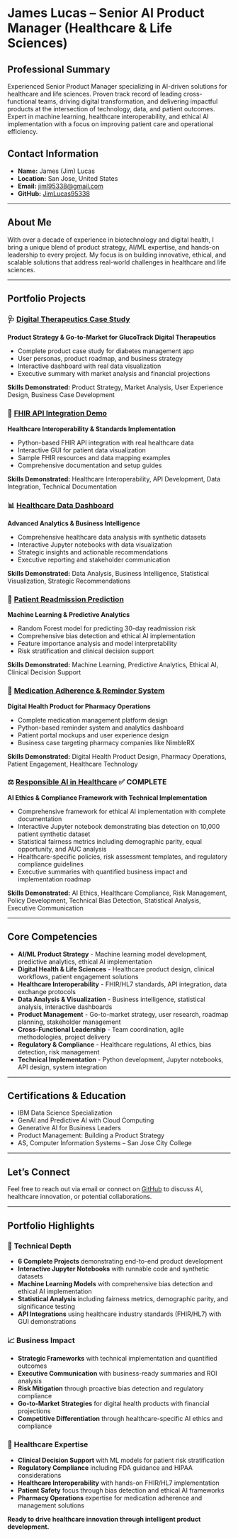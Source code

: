 # James Lucas – Senior AI Product Manager (Healthcare & Life Sciences)

## Professional Summary
Experienced Senior Product Manager specializing in AI-driven solutions for healthcare and life sciences. Proven track record of leading cross-functional teams, driving digital transformation, and delivering impactful products at the intersection of technology, data, and patient outcomes. Expert in machine learning, healthcare interoperability, and ethical AI implementation with a focus on improving patient care and operational efficiency.

## Contact Information
- **Name:** James (Jim) Lucas
- **Location:** San Jose, United States
- **Email:** jiml95338@gmail.com
- **GitHub:** [JimLucas95338](https://github.com/JimLucas95338)

---

## About Me
With over a decade of experience in biotechnology and digital health, I bring a unique blend of product strategy, AI/ML expertise, and hands-on leadership to every project. My focus is on building innovative, ethical, and scalable solutions that address real-world challenges in healthcare and life sciences.

---

## Portfolio Projects

### 🩺 [Digital Therapeutics Case Study](./Digital-Therapeutics-Case-Study/)
**Product Strategy & Go-to-Market for GlucoTrack Digital Therapeutics**
- Complete product case study for diabetes management app
- User personas, product roadmap, and business strategy
- Interactive dashboard with real data visualization
- Executive summary with market analysis and financial projections

**Skills Demonstrated:** Product Strategy, Market Analysis, User Experience Design, Business Case Development

### 🔗 [FHIR API Integration Demo](./FHIR-API-Integration-Demo/)
**Healthcare Interoperability & Standards Implementation**
- Python-based FHIR API integration with real healthcare data
- Interactive GUI for patient data visualization
- Sample FHIR resources and data mapping examples
- Comprehensive documentation and setup guides

**Skills Demonstrated:** Healthcare Interoperability, API Development, Data Integration, Technical Documentation

### 📊 [Healthcare Data Dashboard](./Healthcare-Data-Dashboard/)
**Advanced Analytics & Business Intelligence**
- Comprehensive healthcare data analysis with synthetic datasets
- Interactive Jupyter notebooks with data visualization
- Strategic insights and actionable recommendations
- Executive reporting and stakeholder communication

**Skills Demonstrated:** Data Analysis, Business Intelligence, Statistical Visualization, Strategic Recommendations

### 🤖 [Patient Readmission Prediction](./Patient-Readmission-Prediction/)
**Machine Learning & Predictive Analytics**
- Random Forest model for predicting 30-day readmission risk
- Comprehensive bias detection and ethical AI implementation
- Feature importance analysis and model interpretability
- Risk stratification and clinical decision support

**Skills Demonstrated:** Machine Learning, Predictive Analytics, Ethical AI, Clinical Decision Support

### 💊 [Medication Adherence & Reminder System](./Medication-Adherence-System/)
**Digital Health Product for Pharmacy Operations**
- Complete medication management platform design
- Python-based reminder system and analytics dashboard
- Patient portal mockups and user experience design
- Business case targeting pharmacy companies like NimbleRX

**Skills Demonstrated:** Digital Health Product Design, Pharmacy Operations, Patient Engagement, Healthcare Technology

### ⚖️ [Responsible AI in Healthcare](./Responsible-AI-in-Healthcare/) ✅ **COMPLETE**
**AI Ethics & Compliance Framework with Technical Implementation**
- Comprehensive framework for ethical AI implementation with complete documentation
- Interactive Jupyter notebook demonstrating bias detection on 10,000 patient synthetic dataset
- Statistical fairness metrics including demographic parity, equal opportunity, and AUC analysis
- Healthcare-specific policies, risk assessment templates, and regulatory compliance guidelines
- Executive summaries with quantified business impact and implementation roadmap

**Skills Demonstrated:** AI Ethics, Healthcare Compliance, Risk Management, Policy Development, Technical Bias Detection, Statistical Analysis, Executive Communication

---

## Core Competencies
- **AI/ML Product Strategy** - Machine learning model development, predictive analytics, ethical AI implementation
- **Digital Health & Life Sciences** - Healthcare product design, clinical workflows, patient engagement solutions
- **Healthcare Interoperability** - FHIR/HL7 standards, API integration, data exchange protocols
- **Data Analysis & Visualization** - Business intelligence, statistical analysis, interactive dashboards
- **Product Management** - Go-to-market strategy, user research, roadmap planning, stakeholder management
- **Cross-Functional Leadership** - Team coordination, agile methodologies, project delivery
- **Regulatory & Compliance** - Healthcare regulations, AI ethics, bias detection, risk management
- **Technical Implementation** - Python development, Jupyter notebooks, API design, system integration

---

## Certifications & Education
- IBM Data Science Specialization
- GenAI and Predictive AI with Cloud Computing
- Generative AI for Business Leaders
- Product Management: Building a Product Strategy
- AS, Computer Information Systems – San Jose City College

---

## Let’s Connect
Feel free to reach out via email or connect on [GitHub](https://github.com/JimLucas95338) to discuss AI, healthcare innovation, or potential collaborations.

---

## Portfolio Highlights

### 🎯 **Technical Depth**
- **6 Complete Projects** demonstrating end-to-end product development
- **Interactive Jupyter Notebooks** with runnable code and synthetic datasets
- **Machine Learning Models** with comprehensive bias detection and ethical AI implementation
- **Statistical Analysis** including fairness metrics, demographic parity, and significance testing
- **API Integrations** using healthcare industry standards (FHIR/HL7) with GUI demonstrations

### 📈 **Business Impact**
- **Strategic Frameworks** with technical implementation and quantified outcomes
- **Executive Communication** with business-ready summaries and ROI analysis
- **Risk Mitigation** through proactive bias detection and regulatory compliance
- **Go-to-Market Strategies** for digital health products with financial projections
- **Competitive Differentiation** through healthcare-specific AI ethics and compliance

### 🏥 **Healthcare Expertise**
- **Clinical Decision Support** with ML models for patient risk stratification
- **Regulatory Compliance** including FDA guidance and HIPAA considerations
- **Healthcare Interoperability** with hands-on FHIR/HL7 implementation
- **Patient Safety** focus through bias detection and ethical AI frameworks
- **Pharmacy Operations** expertise for medication adherence and management solutions

**Ready to drive healthcare innovation through intelligent product development.**
